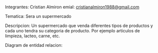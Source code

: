 Integrantes: Cristian Almiron emial: cristianalmiron1988@gmail.com

Tematica: Sera un supermercado 

Descripcion: Un supermercado que venda diferentes tipos de productos y cada uno tendra su categoria de producto. Por ejemplo articulos de limpieza, lacteo, carne, etc.

Diagram de entidad relacion: